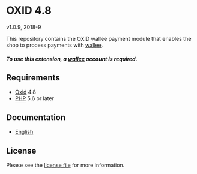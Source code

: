 # OXID 4.8

v1.0.9, 2018-9

This repository contains the OXID  wallee payment module that enables the shop to process payments with [wallee](https://www.wallee.com).

##### To use this extension, a [wallee](https://www.wallee.com) account is required.

## Requirements

* [Oxid](https://www.oxid-esales.com/) 4.8
* [PHP](http://php.net/) 5.6 or later

## Documentation

* [English](https://plugin-documentation.wallee.com/wallee-payment/oxid-4.8/1.0.9/docs/en/documentation.html)

## License

Please see the [license file](https://github.com/wallee-payment/oxid-4.8/blob/1.0.9/LICENSE) for more information.